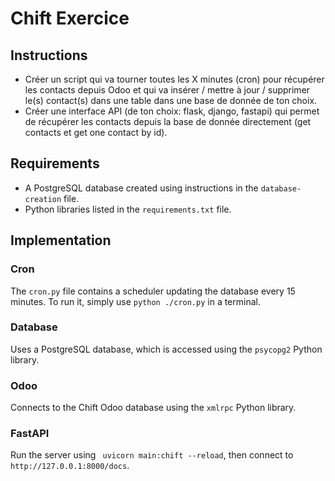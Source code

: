 # Chift Exercice

## Instructions

- Créer un script qui va tourner toutes les X minutes (cron) pour récupérer les contacts depuis Odoo et qui va insérer /
  mettre à jour / supprimer le(s) contact(s) dans une table dans une base de donnée de ton choix.
- Créer une interface API (de ton choix: flask, django, fastapi) qui permet de récupérer les contacts depuis la base de
  donnée directement (get contacts et get one contact by id).

## Requirements

- A PostgreSQL database created using instructions in the `database-creation` file.
- Python libraries listed in the `requirements.txt` file.

## Implementation

### Cron

The `cron.py` file contains a scheduler updating the database every 15 minutes.
To run it, simply use `python ./cron.py` in a terminal.

### Database

Uses a PostgreSQL database, which is accessed using the `psycopg2` Python library.

### Odoo

Connects to the Chift Odoo database using the `xmlrpc` Python library.

### FastAPI

Run the server using ` uvicorn main:chift --reload`, then connect to `http://127.0.0.1:8000/docs`.
